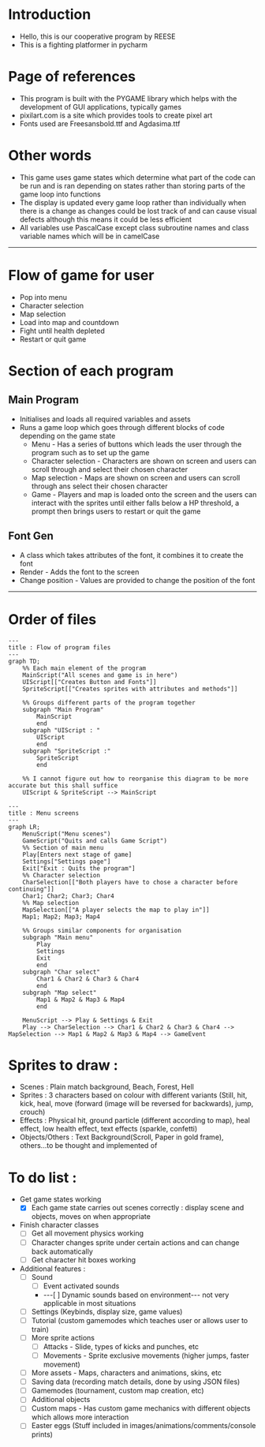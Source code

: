 # Introduction
 - Hello, this is our cooperative program by REESE
 - This is a fighting platformer in pycharm

# Page of references
 - This program is built with the PYGAME library which helps with the development of GUI applications, typically games
 - pixilart.com is a site which provides tools to create pixel art
 - Fonts used are Freesansbold.ttf and Agdasima.ttf

# Other words
 - This game uses game states which determine what part of the code can be run and is ran depending on states rather than storing parts of the game loop into functions
 - The display is updated every game loop rather than individually when there is a change as changes could be lost track of and can cause visual defects although this means it could be less efficient
 - All variables use PascalCase except class subroutine names and class variable names which will be in camelCase
---

# Flow of game for user
 - Pop into menu
 - Character selection
 - Map selection
 - Load into map and countdown
 - Fight until health depleted
 - Restart or quit game

# Section of each program
## Main Program
 - Initialises and loads all required variables and assets
 - Runs a game loop which goes through different blocks of code depending on the game state
    - Menu - Has a series of buttons which leads the user through the program such as to set up the game
    - Character selection - Characters are shown on screen and users can scroll through and select their chosen character
    - Map selection - Maps are shown on screen and users can scroll through ans select their chosen character
    - Game - Players and map is loaded onto the screen and the users can interact with the sprites until either falls below a HP threshold, a prompt then brings users to restart or quit the game

## Font Gen
 - A class which takes attributes of the font, it combines it to create the font
 - Render - Adds the font to the screen
 - Change position - Values are provided to change the position of the font

--- 
# Order of files
```mermaid
---
title : Flow of program files
---
graph TD;
    %% Each main element of the program
    MainScript("All scenes and game is in here")
    UIScript[["Creates Button and Fonts"]]
    SpriteScript[["Creates sprites with attributes and methods"]]

    %% Groups different parts of the program together
    subgraph "Main Program"
        MainScript
        end
    subgraph "UIScript : "
        UIScript
        end
    subgraph "SpriteScript :"
        SpriteScript
        end
    
    %% I cannot figure out how to reorganise this diagram to be more accurate but this shall suffice
    UIScript & SpriteScript --> MainScript
```
```mermaid
---
title : Menu screens
---
graph LR;
    MenuScript("Menu scenes")
    GameScript("Quits and calls Game Script")
    %% Section of main menu
    Play[Enters next stage of game]
    Settings["Settings page"]
    Exit["Exit : Quits the program"]
    %% Character selection
    CharSelection[["Both players have to chose a character before continuing"]]
    Char1; Char2; Char3; Char4
    %% Map selection
    MapSelection[["A player selects the map to play in"]]
    Map1; Map2; Map3; Map4

    %% Groups similar components for organisation
    subgraph "Main menu"
        Play
        Settings
        Exit
        end
    subgraph "Char select"
        Char1 & Char2 & Char3 & Char4
        end
    subgraph "Map select"
        Map1 & Map2 & Map3 & Map4
        end

    MenuScript --> Play & Settings & Exit
    Play --> CharSelection --> Char1 & Char2 & Char3 & Char4 --> MapSelection --> Map1 & Map2 & Map3 & Map4 --> GameEvent
```

# Sprites to draw : 
 - Scenes : Plain match background, Beach, Forest, Hell
 - Sprites : 3 characters based on colour with different variants (Still, hit, kick, heal, move (forward (image will be reversed for backwards), jump, crouch)
 - Effects : Physical hit, ground particle (different according to map), heal effect, low health effect, text effects (sparkle, confetti)
 - Objects/Others : Text Background(Scroll, Paper in gold frame), others...to be thought and implemented of

# To do list : 
 - Get game states working
    - [x] Each game state carries out scenes correctly : display scene and objects, moves on when appropriate 
 - Finish character classes
    - [ ] Get all movement physics working
    - [ ] Character changes sprite under certain actions and can change back automatically
    - [ ] Get character hit boxes working
 - Additional features : 
    - [ ] Sound
       - [ ] Event activated sounds
       - ---[ ] Dynamic sounds based on environment--- not very applicable in most situations
    - [ ] Settings (Keybinds, display size, game values)
    - [ ] Tutorial (custom gamemodes which teaches user or allows user to train)
    - [ ] More sprite actions
       - [ ] Attacks - Slide, types of kicks and punches, etc
       - [ ] Movements - Sprite exclusive movements (higher jumps, faster movement)
    - [ ] More assets - Maps, characters and animations, skins, etc
    - [ ] Saving data (recording match details, done by using JSON files)
    - [ ] Gamemodes (tournament, custom map creation, etc)
    - [ ] Additional objects
    - [ ] Custom maps - Has custom game mechanics with different objects which allows more interaction
    - [ ] Easter eggs (Stuff included in images/animations/comments/console prints)

